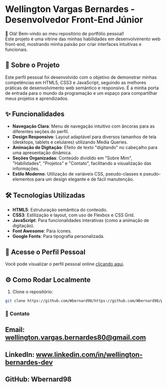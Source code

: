 # Wellington Vargas Bernardes - Desenvolvedor Front-End Júnior

👋 Olá! Bem-vindo ao meu repositório de portfólio pessoal!  
Este projeto é uma vitrine das minhas habilidades em desenvolvimento web front-end, mostrando minha paixão por criar interfaces intuitivas e funcionais.

## 🚀 Sobre o Projeto
Este perfil pessoal foi desenvolvido com o objetivo de demonstrar minhas competências em HTML5, CSS3 e JavaScript, seguindo as melhores práticas de desenvolvimento web semântico e responsivo. É a minha porta de entrada para o mundo da programação e um espaço para compartilhar meus projetos e aprendizados.

## ✨ Funcionalidades
- **Navegação Clara**: Menu de navegação intuitivo com âncoras para as diferentes seções do perfil.
- **Design Responsivo**: Layout adaptável para diversos tamanhos de tela (desktops, tablets e celulares) utilizando Media Queries.
- **Animação de Digitação**: Efeito de texto "digitando" no cabeçalho para uma apresentação dinâmica.
- **Seções Organizadas**: Conteúdo dividido em "Sobre Mim", "Habilidades", "Projetos" e "Contato", facilitando a visualização das informações.
- **Estilo Moderno**: Utilização de variáveis CSS, pseudo-classes e pseudo-elementos para um design elegante e de fácil manutenção.

## 🛠️ Tecnologias Utilizadas
- **HTML5**: Estruturação semântica do conteúdo.
- **CSS3**: Estilização e layout, com uso de Flexbox e CSS Grid.
- **JavaScript**: Para funcionalidades interativas (como a animação de digitação).
- **Font Awesome**: Para ícones.
- **Google Fonts**: Para tipografia personalizada.

## 🔗 Acesse o Perfil Pessoal
Você pode visualizar o perfil pessoal online [clicando aqui](https://github.com/Wbernard98/perfil_pessoal.git).

## ⚙️ Como Rodar Localmente
1. Clone o repositório:
```bash
git clone https://github.com/Wbernard98/https://github.com/Wbernard98/perfil_pessoal.git
```
### 📧 Contato
## Email: wellington.vargas.bernardes80@gmail.com

## LinkedIn: www.linkedin.com/in/wellington-bernardes-dev

## GitHub: Wbernard98